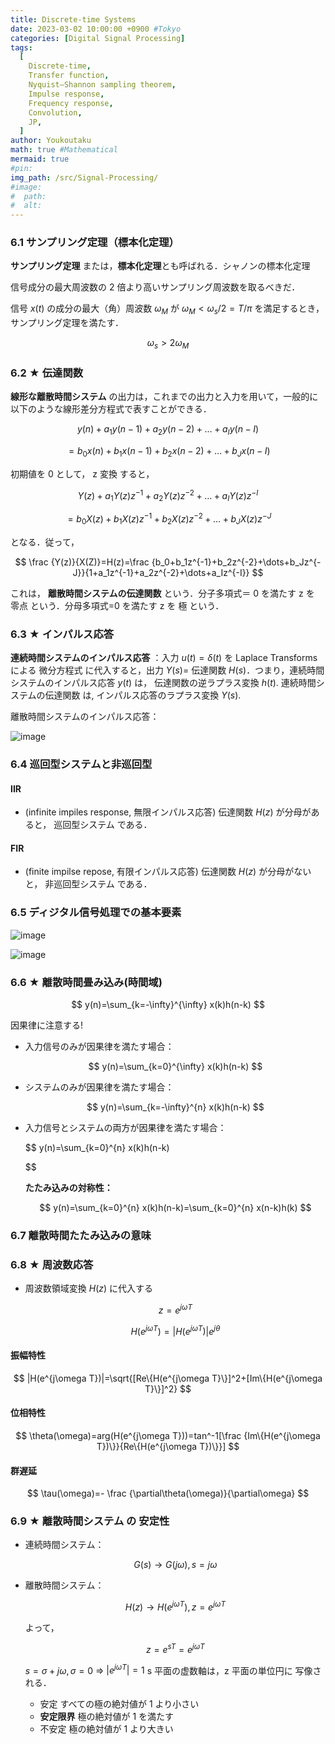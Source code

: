 ```yaml
---
title: Discrete-time Systems
date: 2023-03-02 10:00:00 +0900 #Tokyo
categories: [Digital Signal Processing]
tags:
  [
    Discrete-time,
    Transfer function,
    Nyquist–Shannon sampling theorem,
    Impulse response,
    Frequency response,
    Convolution,
    JP,
  ]
author: Youkoutaku
math: true #Mathematical
mermaid: true
#pin:
img_path: /src/Signal-Processing/
#image:
#  path:
#  alt:
---
```


### 6.1 サンプリング定理（標本化定理）

**サンプリング定理** または，**標本化定理**とも呼ばれる．シャノンの標本化定理

信号成分の最大周波数の 2 倍より高いサンプリング周波数を取るべきだ．

信号 $x(t)$ の成分の最大（角）周波数 $\omega_M$ が $\omega_M<\omega_s/2=T/\pi$ を満足するとき，サンプリング定理を満たす．

$$
\omega_s>2\omega_M
$$

### 6.2 ★ 伝達関数

**線形な離散時間システム** の出力は，これまでの出力と入力を用いて，一般的に以下のような線形差分方程式で表すことができる．

$$
y(n)+a_1y(n-1)+a_2y(n-2)+\dots+a_Iy(n-I)
$$

$$
=b_0x(n)+b_1x(n-1)+b_2x(n-2)+\dots+b_Jx(n-I)
$$

初期値を 0 として， z 変換 すると，

$$
Y(z)+a_1Y(z)z^{-1}+a_2Y(z)z^{-2}+\dots+a_IY(z)z^{-I}
$$

$$
=b_0X(z)+b_1X(z)z^{-1}+b_2X(z)z^{-2}+\dots+b_JX(z)z^{-J}
$$

となる．従って，

$$
\frac {Y(z)}{X(Z)}=H(z)=\frac {b_0+b_1z^{-1}+b_2z^{-2}+\dots+b_Jz^{-J}}{1+a_1z^{-1}+a_2z^{-2}+\dots+a_Iz^{-I}}
$$

これは， **離散時間システムの伝達関数** という．分子多項式＝ 0 を満たす z を 零点 という．分母多項式=0 を満たす z を 極 という．

### 6.3 ★ インパルス応答

**連続時間システムのインパルス応答** ：入力 $u(t)=δ(t)$ を Laplace Transforms による 微分方程式 に代入すると，出力 $Y(s)=$ 伝達関数 $H(s)$．つまり，連続時間システムのインパルス応答 $y(t)$ は， 伝達関数の逆ラプラス変換 $h(t)$. 連続時間システムの伝達関数 は, インパルス応答のラプラス変換 $Y(s)$.

離散時間システムのインパルス応答：

![image](20230211155215.png)

### 6.4 巡回型システムと非巡回型

#### IIR

- (infinite impiles response, 無限インパルス応答)
  伝達関数 $H(z)$ が分母があると， 巡回型システム である．

#### FIR

- (finite impilse repose, 有限インパルス応答)
  伝達関数 $H(z)$ が分母がないと， 非巡回型システム である．

### 6.5 ディジタル信号処理での基本要素

![image](20230211163613.png)

![image](20230211163629.png)

### 6.6 ★ 離散時間畳み込み(時間域)

$$
y(n)=\sum_{k=-\infty}^{\infty} x(k)h(n-k)
$$

因果律に注意する!

- 入力信号のみが因果律を満たす場合：

  $$
  y(n)=\sum_{k=0}^{\infty} x(k)h(n-k)
  $$

- システムのみが因果律を満たす場合：

  $$
  y(n)=\sum_{k=-\infty}^{n} x(k)h(n-k)
  $$

- 入力信号とシステムの両方が因果律を満たす場合：

  $$
  y(n)=\sum_{k=0}^{n} x(k)h(n-k)


  $$

  **たたみ込みの対称性：**

  $$
  y(n)=\sum_{k=0}^{n} x(k)h(n-k)=\sum_{k=0}^{n} x(n-k)h(k)
  $$

### 6.7 離散時間たたみ込みの意味

### 6.8 ★ 周波数応答

- 周波数領域変換 $H(z)$ に代入する

  $$
  z=e^{jωT}
  $$

  $$
  H(e^{j\omega T})=|H(e^{j\omega T})| e^{j\theta}
  $$

#### 振幅特性

$$
|H(e^{j\omega T})|=\sqrt{[Re\{H(e^{j\omega T}\}]^2+[Im\{H(e^{j\omega T}\}]^2}
$$

#### 位相特性

$$
\theta(\omega)=arg(H(e^{j\omega T}))=tan^-1[\frac {Im\{H(e^{j\omega T})\}}{Re\{H(e^{j\omega T})\}}]
$$

#### 群遅延

$$
\tau(\omega)=- \frac {\partial\theta(\omega)}{\partial\omega}
$$

### 6.9 ★ 離散時間システム の 安定性

- 連続時間システム：

  $$
  G(s) →G(j\omega), s=j\omega
  $$

- 離散時間システム：

  $$
  H(z)→H(e^{j\omega T}), z=e^{j\omega T}
  $$

  よって，

  $$
  z=e^{sT}=e^{j\omega T}
  $$

  $s=\sigma+j\omega,\sigma=0$ ⇒ $|e^{j\omega T}|=1$
  s 平面の虚数軸は，z 平面の単位円に 写像される．

  - 安定
    すべての極の絶対値が 1 より小さい
  - **安定限界**
    極の絶対値が 1 を満たす
  - 不安定
    極の絶対値が 1 より大きい
